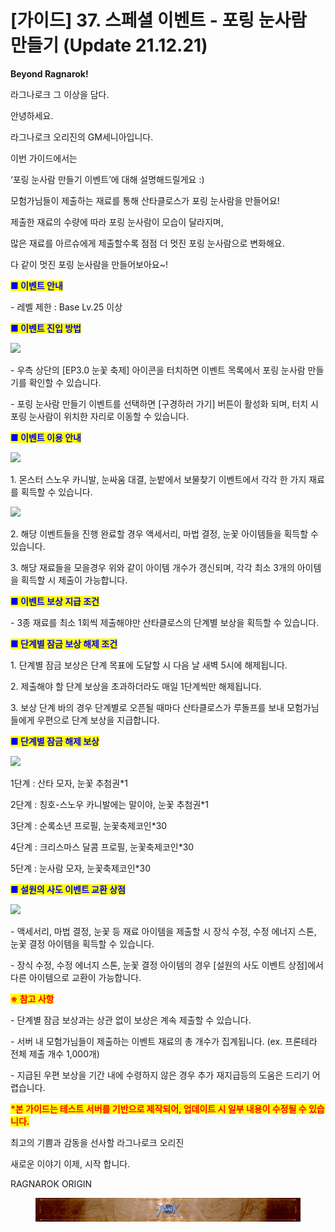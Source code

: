 # \[가이드] 37. 스페셜 이벤트 - 포링 눈사람 만들기 (Update 21.12.21)

**Beyond Ragnarok!**

라그나로크 그 이상을 담다.

&#x20;

안녕하세요.

라그나로크 오리진의 GM세니아입니다.&#x20;

&#x20;&#x20;

이번 가이드에서는

‘포링 눈사람 만들기 이벤트’에 대해 설명해드릴게요 :)

&#x20;

모험가님들이 제출하는 재료를 통해 산타클로스가 포링 눈사람을 만들어요!

&#x20;

제출한 재료의 수량에 따라 포링 눈사람이 모습이 달라지며,

많은 재료를 아르슈에게 제출할수록 점점 더 멋진 포링 눈사람으로 변화해요.

&#x20;

다 같이 멋진 포링 눈사람을 만들어보아요\~!

&#x20;

&#x20;

<mark style="color:blue;">**■ 이벤트 안내**</mark>

\- 레벨 제한 : Base Lv.25 이상

&#x20;

<mark style="color:blue;">**■ 이벤트 진입 방법**</mark>

![](https://imgc.gnjoy.com/GnjoyCommunity/upload\_files/RAGNAROKORIGIN/editor/2021/12/20211221171334\_sdfsf.png)

&#x20;

\- 우측 상단의 \[EP3.0 눈꽃 축제] 아이콘을 터치하면 이벤트 목록에서 포링 눈사람 만들기를 확인할 수 있습니다.

\- 포링 눈사람 만들기 이벤트를 선택하면 \[구경하러 가기] 버튼이 활성화 되며, 터치 시 포링 눈사람이 위치한 자리로 이동할 수 있습니다.

&#x20;

&#x20;

<mark style="color:blue;">**■ 이벤트 이용 안내**</mark>

![](https://imgc.gnjoy.com/GnjoyCommunity/upload\_files/RAGNAROKORIGIN/editor/2020/12/20201222194859\_%EA%B7%B8%EB%A6%BC2.png)

&#x20;

1\. 몬스터 스노우 카니발, 눈싸움 대결, 눈밭에서 보물찾기 이벤트에서 각각 한 가지 재료를 획득할 수 있습니다.

&#x20;

![](https://imgc.gnjoy.com/GnjoyCommunity/upload\_files/RAGNAROKORIGIN/editor/2020/12/20201222194955\_%EA%B7%B8%EB%A6%BC3.png)

&#x20;

2\. 해당 이벤트들을 진행 완료할 경우 액세서리, 마법 결정, 눈꽃 아이템들을 획득할 수 있습니다.

3\. 해당 재료들을 모을경우 위와 같이 아이템 개수가 갱신되며, 각각 최소 3개의 아이템을 획득할 시 제출이 가능합니다.

&#x20;

&#x20;

<mark style="color:blue;">**■ 이벤트 보상 지급 조건**</mark>

\- 3종 재료를 최소 1회씩 제출해야만 산타클로스의 단계별 보상을 획득할 수 있습니다.

&#x20;

&#x20;

<mark style="color:blue;">**■ 단계별 잠금 보상 해제 조건**</mark>

1\. 단계별 잠금 보상은 단계 목표에 도달할 시 다음 날 새벽 5시에 해제됩니다.

2\. 제출해야 할 단계 보상을 초과하더라도 매일 1단계씩만 해제됩니다.

3\. 보상 단계 바의 경우 단계별로 오픈될 때마다 산타클로스가 루돌프를 보내 모험가님들에게 우편으로 단계 보상을 지급합니다.

&#x20;

<mark style="color:blue;">**■  단계별 잠금 해제 보상**</mark>

![](https://imgc.gnjoy.com/GnjoyCommunity/upload\_files/RAGNAROKORIGIN/editor/2020/12/20201223133509\_%EC%9D%B4%EB%AF%B8%EC%A7%80%207.png)

&#x20;  1단계 : 산타 모자, 눈꽃 추첨권\*1

&#x20;  2단계 : 칭호-스노우 카니발에는 말이야, 눈꽃 추첨권\*1

&#x20;  3단계 : 순록소년 프로필, 눈꽃축제코인\*30

&#x20;  4단계 : 크리스마스 달콤 프로필, 눈꽃축제코인\*30

&#x20;  5단계 : 눈사람 모자, 눈꽃축제코인\*30

&#x20;

&#x20;

<mark style="color:blue;">**■ 설원의 사도 이벤트 교환 상점**</mark>

![](https://imgc.gnjoy.com/GnjoyCommunity/upload\_files/RAGNAROKORIGIN/editor/2020/12/20201222223359\_%EA%B7%B8%EB%A6%BC9.png)

&#x20;

\- 액세서리, 마법 결정, 눈꽃 등 재료 아이템을 제출할 시 장식 수정, 수정 에너지 스톤, 눈꽃 결정 아이템을 획득할 수 있습니다.

\- 장식 수정, 수정 에너지 스톤, 눈꽃 결정 아이템의 경우 \[설원의 사도 이벤트 상점]에서 다른 아이템으로 교환이 가능합니다.

&#x20;

&#x20;

&#x20;

&#x20;

&#x20;

<mark style="color:red;">**※ 참고 사항**</mark>

\- 단계별 잠금 보상과는 상관 없이 보상은 계속 제출할 수 있습니다.

\- 서버 내 모험가님들이 제출하는 이벤트 재료의 총 개수가 집계됩니다. (ex. 프론테라 전체 제출 개수 1,000개)

\- 지급된 우편 보상을 기간 내에 수령하지 않은 경우 추가 재지급등의 도움은 드리기 어렵습니다.

&#x20;

<mark style="color:red;">**\*본 가이드는 테스트 서버를 기반으로 제작되어, 업데이트 시 일부 내용이 수정될 수 있습니다.**</mark>

&#x20;

&#x20;

&#x20;                                                                                         최고의 기쁨과 감동을 선사할 라그나로크 오리진

&#x20;                                                                                                                 새로운 이야기 이제, 시작 합니다.

&#x20;

&#x20;                                                                                                                                    RAGNAROK ORIGIN

<figure><img src="../../.gitbook/assets/20210309144235_라그나로크_오리진_커뮤니티배너_하단.jpg" alt=""><figcaption></figcaption></figure>
